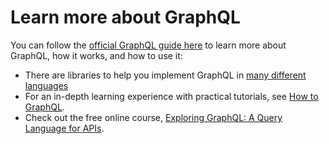 # Learn more about GraphQL

You can follow the [official GraphQL guide here](https://graphql.org/learn/) to learn more about GraphQL, how it works, and how to use it:

- There are libraries to help you implement GraphQL in [many different languages](https://graphql.org/code/)
- For an in-depth learning experience with practical tutorials, see [How to GraphQL](https://www.howtographql.com/).
- Check out the free online course, [Exploring GraphQL: A Query Language for APIs](https://www.edx.org/course/exploring-graphql-a-query-language-for-apis).
